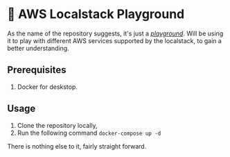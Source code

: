 # 🛝 AWS Localstack Playground

 As the name of the repository suggests, it's just a [*playground*](https://dictionary.cambridge.org/dictionary/english/playground). Will be using it to play with different AWS services supported by the localstack, to gain a better understanding.

 ## Prerequisites

1. Docker for deskstop.

## Usage

1. Clone the repository locally,
2. Run the following command `docker-compose up -d`

There is nothing else to it, fairly straight forward.
